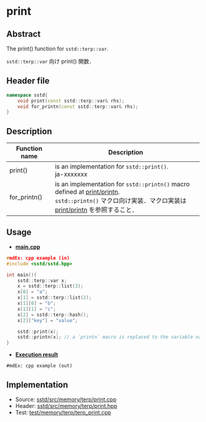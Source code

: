 # print
## Abstract
The print() function for `sstd::terp::var`.

`sstd::terp::var` 向け print() 関数．

## Header file
```cpp
namespace sstd{
    void print(const sstd::terp::var& rhs);
    void for_printn(const sstd::terp::var& rhs);
}
```

## Description
| Function name | Description |
| ------------- | ----------- |
| print()      | is an implementation for `sstd::print()`.<br>ja-xxxxxxx |
| for_printn() | is an implementation for `sstd::printn()` macro defined at [print/printn](../../print/print.md).<br>`sstd::printn()` マクロ向け実装．マクロ実装は [print/printn](../../print/print.md) を参照すること． |

## Usage
- <u>**main.cpp**</u>
```cpp
#mdEx: cpp example (in)
#include <sstd/sstd.hpp>

int main(){
    sstd::terp::var x;
    x = sstd::terp::list(3);
    x[0] = "a";
    x[1] = sstd::terp::list(2);
    x[1][0] = "b";
    x[1][1] = "c";
    x[2] = sstd::terp::hash();
    x[2]["key"] = "value";

    sstd::print(x);
    sstd::printn(x); // a `printn` macro is replaced to the variable name of 'x', string ' = ' and `for_pirntn()`.
}
```
- <u>**Execution result**</u>
```
#mdEx: cpp example (out)
```

## Implementation
- Source: [sstd/src/memory/terp/print.cpp](https://github.com/admiswalker/SubStandardLibrary-SSTD-/blob/master/sstd/src/memory/terp/print.cpp)
- Header: [sstd/src/memory/terp/print.hpp](https://github.com/admiswalker/SubStandardLibrary-SSTD-/blob/master/sstd/src/memory/terp/print.hpp)
- Test: [test/memory/terp/terp_print.cpp](https://github.com/admiswalker/SubStandardLibrary-SSTD-/blob/master/test/src_test/memory/terp/terp_print.cpp)

